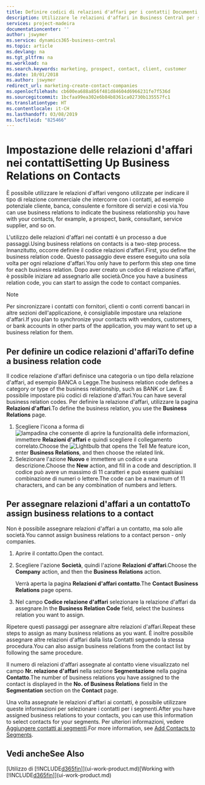 ```yaml
---
title: Definire codici di relazioni d'affari per i contatti| Documenti Microsoft
description: Utilizzare le relazioni d'affari in Business Central per supportare il marketing e per indicare il tipo di relazione commerciale che intercorre con prospetti e clienti, ad esempio, una banca o un fornitore di servizi.
services: project-madeira
documentationcenter: ''
author: jswymer
ms.service: dynamics365-business-central
ms.topic: article
ms.devlang: na
ms.tgt_pltfrm: na
ms.workload: na
ms.search.keywords: marketing, prospect, contact, client, customer
ms.date: 10/01/2018
ms.author: jswymer
redirect_url: marketing-create-contact-companies
ms.openlocfilehash: cb600ea688a856f481d84604d6966231fe7f536d
ms.sourcegitcommit: 1bcfaa99ea302e6b84b8361ca02730b135557fc1
ms.translationtype: HT
ms.contentlocale: it-CH
ms.lasthandoff: 03/08/2019
ms.locfileid: "825466"
---
```

# <a name="setting-up-business-relations-on-contacts"></a><span data-ttu-id="ecea4-103">Impostazione delle relazioni d'affari nei contatti</span><span class="sxs-lookup"><span data-stu-id="ecea4-103">Setting Up Business Relations on Contacts</span></span>
<span data-ttu-id="ecea4-104">È possibile utilizzare le relazioni d'affari vengono utilizzate per indicare il tipo di relazione commerciale che intercorre con i contatti, ad esempio potenziale cliente, banca, consulente e fornitore di servizi e così via.</span><span class="sxs-lookup"><span data-stu-id="ecea4-104">You can use business relations to indicate the business relationship you have with your contacts, for example, a prospect, bank, consultant, service supplier, and so on.</span></span>

<span data-ttu-id="ecea4-105">L'utilizzo delle relazioni d'affari nei contatti è un processo a due passaggi.</span><span class="sxs-lookup"><span data-stu-id="ecea4-105">Using business relations on contacts is a two-step process.</span></span> <span data-ttu-id="ecea4-106">Innanzitutto, occorre definire il codice relazioni d'affari.</span><span class="sxs-lookup"><span data-stu-id="ecea4-106">First, you define the business relation code.</span></span> <span data-ttu-id="ecea4-107">Questo passaggio deve essere eseguito una sola volta per ogni relazione d'affari.</span><span class="sxs-lookup"><span data-stu-id="ecea4-107">You only have to perform this step one time for each business relation.</span></span> <span data-ttu-id="ecea4-108">Dopo aver creato un codice di relazione d'affari, è possibile iniziare ad assegnarlo alle società.</span><span class="sxs-lookup"><span data-stu-id="ecea4-108">Once you have a business relation code, you can start to assign the code to contact companies.</span></span>

> [!NOTE]  
>   <span data-ttu-id="ecea4-109">Per sincronizzare i contatti con fornitori, clienti o conti correnti bancari in altre sezioni dell'applicazione, è consigliabile impostare una relazione d'affari.</span><span class="sxs-lookup"><span data-stu-id="ecea4-109">If you plan to synchronize your contacts with vendors, customers, or bank accounts in other parts of the application, you may want to set up a business relation for them.</span></span>

## <a name="to-define-a-business-relation-code"></a><span data-ttu-id="ecea4-110">Per definire un codice relazioni d'affari</span><span class="sxs-lookup"><span data-stu-id="ecea4-110">To define a business relation code</span></span>
<span data-ttu-id="ecea4-111">Il codice relazione d'affari definisce una categoria o un tipo della relazione d'affari, ad esempio BANCA o Legge.</span><span class="sxs-lookup"><span data-stu-id="ecea4-111">The business relation code defines a category or type of the business relationship, such as BANK or Law.</span></span> <span data-ttu-id="ecea4-112">È possibile impostare più codici di relazione d'affari.</span><span class="sxs-lookup"><span data-stu-id="ecea4-112">You can have several business relation codes.</span></span> <span data-ttu-id="ecea4-113">Per definire la relazione d'affari, utilizzare la pagina **Relazioni d'affari**.</span><span class="sxs-lookup"><span data-stu-id="ecea4-113">To define the business relation, you use the **Business Relations** page.</span></span>

1. <span data-ttu-id="ecea4-114">Scegliere l'icona a forma di ![lampadina che consente di aprire la funzionalità delle informazioni](media/ui-search/search_small.png "Informazioni sull'operazione che si desidera eseguire"), immettere **Relazioni d'affari** e quindi scegliere il collegamento correlato.</span><span class="sxs-lookup"><span data-stu-id="ecea4-114">Choose the ![Lightbulb that opens the Tell Me feature](media/ui-search/search_small.png "Tell me what you want to do") icon, enter **Business Relations**, and then choose the related link.</span></span>
2. <span data-ttu-id="ecea4-115">Selezionare l'azione **Nuovo** e immettere un codice e una descrizione.</span><span class="sxs-lookup"><span data-stu-id="ecea4-115">Choose the **New** action, and fill in a code and description.</span></span> <span data-ttu-id="ecea4-116">Il codice può avere un massimo di 11 caratteri e può essere qualsiasi combinazione di numeri o lettere.</span><span class="sxs-lookup"><span data-stu-id="ecea4-116">The code can be a maximum of 11 characters, and can be any combination of numbers and letters.</span></span>

## <a name="AssignBusRelContact"></a> <span data-ttu-id="ecea4-117">Per assegnare relazioni d'affari a un contatto</span><span class="sxs-lookup"><span data-stu-id="ecea4-117">To assign business relations to a contact</span></span>
<span data-ttu-id="ecea4-118">Non è possibile assegnare relazioni d'affari a un contatto, ma solo alle società.</span><span class="sxs-lookup"><span data-stu-id="ecea4-118">You cannot assign business relations to a contact person - only companies.</span></span>

1. <span data-ttu-id="ecea4-119">Aprire il contatto.</span><span class="sxs-lookup"><span data-stu-id="ecea4-119">Open the contact.</span></span>
2. <span data-ttu-id="ecea4-120">Scegliere l'azione **Società**, quindi l'azione **Relazioni d'affari**.</span><span class="sxs-lookup"><span data-stu-id="ecea4-120">Choose the **Company** action, and then the **Business Relations** action.</span></span>

    <span data-ttu-id="ecea4-121">Verrà aperta la pagina **Relazioni d'affari contatto**.</span><span class="sxs-lookup"><span data-stu-id="ecea4-121">The **Contact Business Relations** page opens.</span></span>
3. <span data-ttu-id="ecea4-122">Nel campo **Codice relazione d'affari** selezionare la relazione d'affari da assegnare.</span><span class="sxs-lookup"><span data-stu-id="ecea4-122">In the **Business Relation Code** field, select the business relation you want to assign.</span></span>

<span data-ttu-id="ecea4-123">Ripetere questi passaggi per assegnare altre relazioni d'affari.</span><span class="sxs-lookup"><span data-stu-id="ecea4-123">Repeat these steps to assign as many business relations as you want.</span></span> <span data-ttu-id="ecea4-124">È inoltre possibile assegnare altre relazioni d'affari dalla lista Contatti seguendo la stessa procedura.</span><span class="sxs-lookup"><span data-stu-id="ecea4-124">You can also assign business relations from the contact list by following the same procedure.</span></span>

<span data-ttu-id="ecea4-125">Il numero di relazioni d'affari assegnate al contatto viene visualizzato nel campo **Nr. relazione d'affari** nella sezione **Segmentazione** nella pagina **Contatto**.</span><span class="sxs-lookup"><span data-stu-id="ecea4-125">The number of business relations you have assigned to the contact is displayed in the **No. of Business Relations** field in the **Segmentation** section on the **Contact** page.</span></span>

<span data-ttu-id="ecea4-126">Una volta assegnate le relazioni d'affari ai contatti, è possibile utilizzare queste informazioni per selezionare i contatti per i segmenti.</span><span class="sxs-lookup"><span data-stu-id="ecea4-126">After you have assigned business relations to your contacts, you can use this information to select contacts for your segments.</span></span> <span data-ttu-id="ecea4-127">Per ulteriori informazioni, vedere [Aggiungere contatti ai segmenti](marketing-add-contact-segment.md).</span><span class="sxs-lookup"><span data-stu-id="ecea4-127">For more information, see [Add Contacts to Segments](marketing-add-contact-segment.md).</span></span>

## <a name="see-also"></a><span data-ttu-id="ecea4-128">Vedi anche</span><span class="sxs-lookup"><span data-stu-id="ecea4-128">See Also</span></span>
<span data-ttu-id="ecea4-129">[Utilizzo di [!INCLUDE[d365fin](includes/d365fin_md.md)]](ui-work-product.md)</span><span class="sxs-lookup"><span data-stu-id="ecea4-129">[Working with [!INCLUDE[d365fin](includes/d365fin_md.md)]](ui-work-product.md)</span></span>
